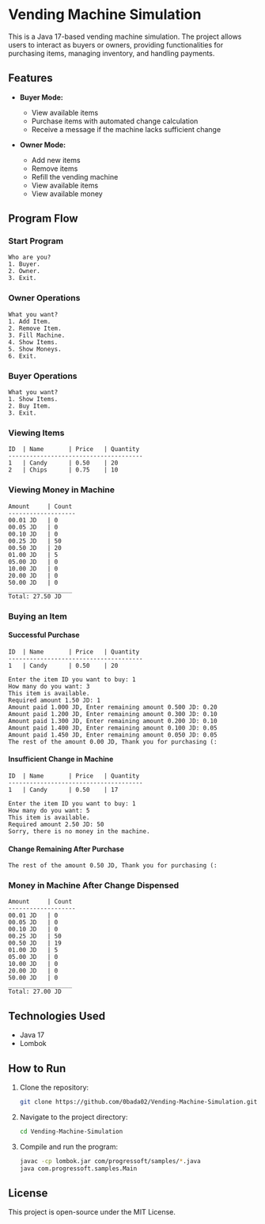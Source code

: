 # Vending Machine Simulation

This is a Java 17-based vending machine simulation. The project allows users to interact as buyers or owners, providing functionalities for purchasing items, managing inventory, and handling payments.

## Features

- **Buyer Mode:**
  - View available items
  - Purchase items with automated change calculation
  - Receive a message if the machine lacks sufficient change

- **Owner Mode:**
  - Add new items
  - Remove items
  - Refill the vending machine
  - View available items
  - View available money

## Program Flow

### Start Program
```
Who are you?
1. Buyer.
2. Owner.
3. Exit.
```

### Owner Operations
```
What you want?
1. Add Item.
2. Remove Item.
3. Fill Machine.
4. Show Items.
5. Show Moneys.
6. Exit.
```

### Buyer Operations
```
What you want?
1. Show Items.
2. Buy Item.
3. Exit.
```

### Viewing Items
```
ID  | Name       | Price   | Quantity
--------------------------------------
1   | Candy      | 0.50    | 20     
2   | Chips      | 0.75    | 10     
```

### Viewing Money in Machine
```
Amount     | Count
-------------------
00.01 JD   | 0      
00.05 JD   | 0      
00.10 JD   | 0      
00.25 JD   | 50     
00.50 JD   | 20     
01.00 JD   | 5      
05.00 JD   | 0      
10.00 JD   | 0      
20.00 JD   | 0      
50.00 JD   | 0      
__________________
Total: 27.50 JD
```

### Buying an Item
#### Successful Purchase
```
ID  | Name       | Price   | Quantity
--------------------------------------
1   | Candy      | 0.50    | 20

Enter the item ID you want to buy: 1
How many do you want: 3
This item is available.
Required amount 1.50 JD: 1
Amount paid 1.000 JD, Enter remaining amount 0.500 JD: 0.20
Amount paid 1.200 JD, Enter remaining amount 0.300 JD: 0.10
Amount paid 1.300 JD, Enter remaining amount 0.200 JD: 0.10
Amount paid 1.400 JD, Enter remaining amount 0.100 JD: 0.05
Amount paid 1.450 JD, Enter remaining amount 0.050 JD: 0.05
The rest of the amount 0.00 JD, Thank you for purchasing (:
```

#### Insufficient Change in Machine
```
ID  | Name       | Price   | Quantity
--------------------------------------
1   | Candy      | 0.50    | 17

Enter the item ID you want to buy: 1
How many do you want: 5
This item is available.
Required amount 2.50 JD: 50
Sorry, there is no money in the machine.
```

#### Change Remaining After Purchase
```
The rest of the amount 0.50 JD, Thank you for purchasing (:
```

### Money in Machine After Change Dispensed
```
Amount     | Count
-------------------
00.01 JD   | 0      
00.05 JD   | 0      
00.10 JD   | 0      
00.25 JD   | 50     
00.50 JD   | 19     
01.00 JD   | 5      
05.00 JD   | 0      
10.00 JD   | 0      
20.00 JD   | 0      
50.00 JD   | 0      
__________________
Total: 27.00 JD
```

## Technologies Used
- Java 17
- Lombok

## How to Run

1. Clone the repository:
   ```sh
   git clone https://github.com/0bada02/Vending-Machine-Simulation.git
   ```
2. Navigate to the project directory:
   ```sh
   cd Vending-Machine-Simulation
   ```
3. Compile and run the program:
   ```sh
   javac -cp lombok.jar com/progressoft/samples/*.java
   java com.progressoft.samples.Main
   ```

## License

This project is open-source under the MIT License.
